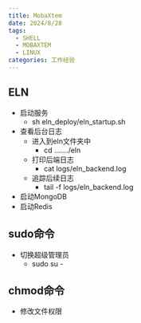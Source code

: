 ```yaml
---
title: MobaXtem
date: 2024/8/28
tags:
  - SHELL
  - MOBAXTEM
  - LINUX
categories: 工作经验
---
```


## ELN

+ 启动服务
  + sh eln_deploy/eln_startup.sh
+ 查看后台日志
  + 进入到eln文件夹中
    + cd ......./eln
  + 打印后端日志
    + cat logs/eln_backend.log
  + 追踪后续日志
    + tail -f logs/eln_backend.log
+ 启动MongoDB
+ 启动Redis



## sudo命令

+ 切换超级管理员
  + sudo su -





## chmod命令

+ 修改文件权限
